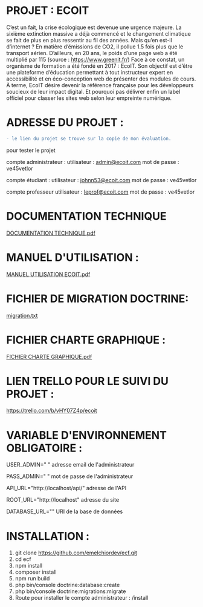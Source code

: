 # PROJET : ECOIT

C’est un fait, la crise écologique est devenue une urgence majeure. La sixième extinction 
massive a déjà commencé et le changement climatique se fait de plus en plus ressentir au fil 
des années. Mais qu’en est-il d’internet ?
En matière d’émissions de CO2, il pollue 1.5 fois plus que le transport aérien. D’ailleurs, en 20 
ans, le poids d’une page web a été multiplié par 115 (source : https://www.greenit.fr/)
Face à ce constat, un organisme de formation a été fondé en 2017 : EcoIT. Son objectif est 
d’être une plateforme d’éducation permettant à tout instructeur expert en accessibilité et en 
éco-conception web de présenter des modules de cours.
À terme, EcoIT désire devenir la référence française pour les développeurs soucieux de leur 
impact digital. Et pourquoi pas délivrer enfin un label officiel pour classer les sites web selon 
leur empreinte numérique.

# ADRESSE DU PROJET : 
```diff
- le lien du projet se trouve sur la copie de mon évaluation.
```
pour tester le projet

compte administrateur :
utilisateur : admin@ecoit.com
mot de passe : ve45vetlor

compte étudiant :
utilisateur : johnn53@ecoit.com
mot de passe : ve45vetlor

compte professeur
utilisateur : leprof@ecoit.com
mot de passe : ve45vetlor


# DOCUMENTATION TECHNIQUE
[DOCUMENTATION TECHNIQUE.pdf](https://github.com/emelchiordev/ecf/files/8534114/DOCUMENTATION.TECHNIQUE.pdf)

# MANUEL D'UTILISATION : 
[MANUEL UTILISATION ECOIT.pdf](https://github.com/emelchiordev/ecf/files/8525407/MANUEL.UTILISATION.ECOIT.pdf)

# FICHIER DE MIGRATION DOCTRINE: 
[migration.txt](https://github.com/emelchiordev/ecf/files/8525451/migration.txt)

# FICHIER CHARTE GRAPHIQUE : 
[FICHIER CHARTE GRAPHIQUE.pdf](https://github.com/emelchiordev/ecf/files/8534446/FICHIER.CHARTE.GRAPHIQUE.pdf)

# LIEN TRELLO POUR LE SUIVI DU PROJET :
https://trello.com/b/vHY07Z4p/ecoit

# VARIABLE D'ENVIRONNEMENT OBLIGATOIRE : 
USER_ADMIN=" " adresse email de l'administrateur

PASS_ADMIN=" " mot de passe de l'administrateur

API_URL="http://localhost/api/" adresse de l'API

ROOT_URL="http://localhost" adresse du site

DATABASE_URL="" URI de la base de données

# INSTALLATION : 
1) git clone https://github.com/emelchiordev/ecf.git
2) cd ecf
3) npm install
4) composer install
5) npm run build
6) php bin/console doctrine:database:create
7) php bin/console doctrine:migrations:migrate
8) Route pour installer le compte administrateur : /install






